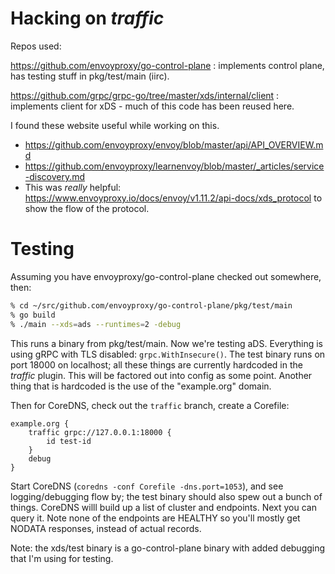 # Hacking on *traffic*

Repos used:

<https://github.com/envoyproxy/go-control-plane>
:   implements control plane, has testing stuff in pkg/test/main (iirc).

<https://github.com/grpc/grpc-go/tree/master/xds/internal/client>
:   implements client for xDS - much of this code has been reused here.

I found these website useful while working on this.

* https://github.com/envoyproxy/envoy/blob/master/api/API_OVERVIEW.md
* https://github.com/envoyproxy/learnenvoy/blob/master/_articles/service-discovery.md
* This was *really* helpful: https://www.envoyproxy.io/docs/envoy/v1.11.2/api-docs/xds_protocol to
  show the flow of the protocol.

# Testing

Assuming you have envoyproxy/go-control-plane checked out somewhere, then:

~~~ sh
% cd ~/src/github.com/envoyproxy/go-control-plane/pkg/test/main
% go build
% ./main --xds=ads --runtimes=2 -debug
~~~

This runs a binary from pkg/test/main. Now we're testing aDS. Everything is using gRPC with TLS
disabled: `grpc.WithInsecure()`. The test binary runs on port 18000 on localhost; all these things
are currently hardcoded in the *traffic* plugin. This will be factored out into config as some
point. Another thing that is hardcoded is the use of the "example.org" domain.

Then for CoreDNS, check out the `traffic` branch, create a Corefile:

~~~ Corefile
example.org {
    traffic grpc://127.0.0.1:18000 {
        id test-id
    }
    debug
}
~~~

Start CoreDNS (`coredns -conf Corefile -dns.port=1053`), and see logging/debugging flow by; the
test binary should also spew out a bunch of things. CoreDNS willl build up a list of cluster and
endpoints. Next you can query it. Note none of the endpoints are HEALTHY so you'll mostly get NODATA
responses, instead of actual records.

Note: the xds/test binary is a go-control-plane binary with added debugging that I'm using for
testing.
